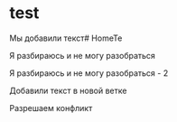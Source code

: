 ﻿# test

Мы добавили текст# HomeTe


Я разбираюсь и не могу разобраться

Я разбираюсь и не могу разобраться - 2

Добавили текст в новой ветке

Разрешаем конфликт
